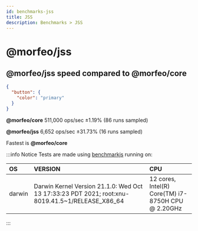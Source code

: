 ```yaml
---
id: benchmarks-jss
title: JSS
description: Benchmarks > JSS
---
```


# @morfeo/jss

## @morfeo/jss speed compared to @morfeo/core

```json
{
  "button": {
    "color": "primary"
  }
}
```

**@morfeo/core**  511,000 ops/sec ±1.19% (86 runs sampled)

**@morfeo/jss**  6,652 ops/sec ±31.73% (16 runs sampled)

Fastest is **@morfeo/core**


:::info Notice
Tests are made using [benchmarkjs](https://benchmarkjs.com/) running on:

| OS     | VERSION  | CPU |
| :----- | :-------- | :------- |
| darwin | Darwin Kernel Version 21.1.0: Wed Oct 13 17:33:23 PDT 2021; root:xnu-8019.41.5~1/RELEASE_X86_64 | 12 cores, Intel(R) Core(TM) i7-8750H CPU @ 2.20GHz |
:::
